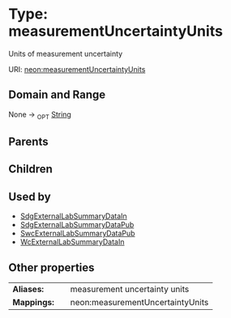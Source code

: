 
# Type: measurementUncertaintyUnits


Units of measurement uncertainty

URI: [neon:measurementUncertaintyUnits](https://data.neonscience.org/measurementUncertaintyUnits)


## Domain and Range

None ->  <sub>OPT</sub> [String](types/String.md)

## Parents


## Children


## Used by

 * [SdgExternalLabSummaryDataIn](SdgExternalLabSummaryDataIn.md)
 * [SdgExternalLabSummaryDataPub](SdgExternalLabSummaryDataPub.md)
 * [SwcExternalLabSummaryDataPub](SwcExternalLabSummaryDataPub.md)
 * [WcExternalLabSummaryDataIn](WcExternalLabSummaryDataIn.md)

## Other properties

|  |  |  |
| --- | --- | --- |
| **Aliases:** | | measurement uncertainty units |
| **Mappings:** | | neon:measurementUncertaintyUnits |

